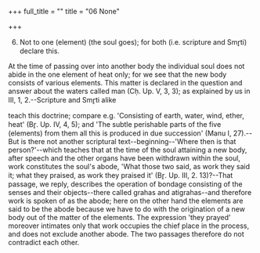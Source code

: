 +++
full_title = ""
title = "06 None"

+++


6. Not to one (element) (the soul goes); for both (i.e. scripture and Smr̥ti) declare this.

At the time of passing over into another body the individual soul does not abide in the one element of heat only; for we see that the new body consists of various elements. This matter is declared in the question and answer about the waters called man (Cḥ. Up. V, 3, 3); as explained by us in III, 1, 2.--Scripture and Smr̥ti alike

teach this doctrine; compare e.g. 'Consisting of earth, water, wind, ether, heat' (Br̥. Up. IV, 4, 5); and 'The subtle perishable parts of the five (elements) from them all this is produced in due succession' (Manu I, 27).--But is there not another scriptural text--beginning--'Where then is that person?'--which teaches that at the time of the soul attaining a new body, after speech and the other organs have been withdrawn within the soul, work constitutes the soul's abode, 'What those two said, as work they said it; what they praised, as work they praised it' (Br̥. Up. III, 2. 13)?--That passage, we reply, describes the operation of bondage consisting of the senses and their objects--there called grahas and atigrahas--and therefore work is spoken of as the abode; here on the other hand the elements are said to be the abode because we have to do with the origination of a new body out of the matter of the elements. The expression 'they prayed' moreover intimates only that work occupies the chief place in the process, and does not exclude another abode. The two passages therefore do not contradict each other.

